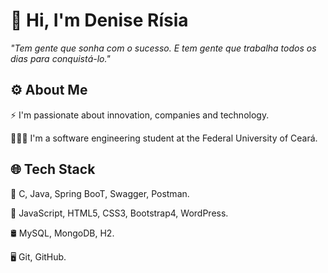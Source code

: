 # 👋 Hi, I'm Denise Rísia 

*"Tem gente que sonha com o sucesso. E tem gente que trabalha todos os dias para conquistá-lo."*

## ⚙️ About Me

⚡ I'm passionate about innovation, companies and technology.

👨🏻‍💻 I'm a software engineering student at the Federal University of Ceará.


## 🌐 Tech Stack

🔧  C, Java, Spring BooT, Swagger, Postman.

🔧 JavaScript, HTML5, CSS3, Bootstrap4, WordPress.

🛢  MySQL, MongoDB, H2.

🖥   Git,  GitHub.
